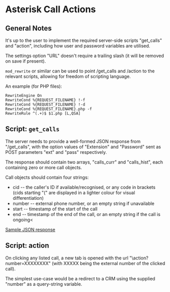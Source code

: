 # Asterisk Call Actions

## General Notes

It's up to the user to implement the required server-side scripts "get_calls" and "action", including how user and password variables are utilised.

The settings option "URL" doesn't require a trailing slash (it will be removed on save if present).

`mod_rewrite` or similar can be used to point /get_calls and /action to the relevant scripts, allowing for freedom of scripting language.

An example (for PHP files):

~~~
RewriteEngine On
RewriteCond %{REQUEST_FILENAME} !-f
RewriteCond %{REQUEST_FILENAME} !-d
RewriteCond %{REQUEST_FILENAME}.php -f
RewriteRule ^(.+)$ $1.php [L,QSA]
~~~

## Script: `get_calls`

The server needs to provide a well-formed JSON response from "/get_calls", with the option values of "Extension" and "Password" sent as POST parameters "ext" and "pass" respectively.

The response should contain two arrays, "calls_curr" and "calls_hist", each containing zero or more call objects.

Call objects should contain four strings:

* cid -- the caller's ID if available/recognised, or any code in brackets (cids starting "(" are displayed in a lighter colour for visual differentiation)
* number -- external phone number, or an empty string if unavailable
* start -- timestamp of the start of the call
* end -- timestamp of the end of the call, or an empty string if the call is ongoing<

[Sample JSON response](https://raw.githubusercontent.com/jrsouth/Asterisk-Call-Actions/master/Webserver/sample.json)

## Script: action

On clicking any listed call, a new tab is opened with the url "\action?number=XXXXXXXX" (with XXXXX being the external number of the clicked call).

The simplest use-case would be a redirect to a CRM using the supplied "number" as a query-string variable.
